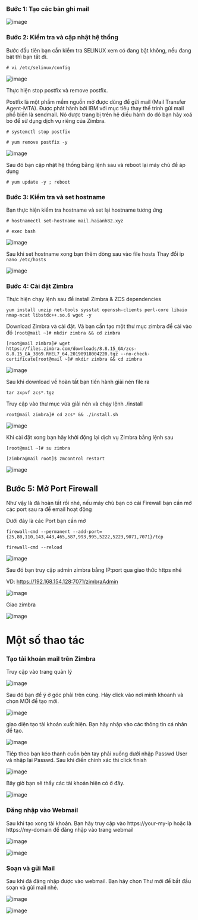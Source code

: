 ### Bước 1: Tạo các bản ghi mail

![image](https://user-images.githubusercontent.com/101684058/164392562-e07e845c-0ed6-499a-91b9-3027257f0640.png)

### Bước 2:  Kiểm tra và cập nhật hệ thống
Bước đầu tiên bạn cần kiểm tra SELINUX xem có đang bật không, nếu đang bật thì bạn tắt đi.

`# vi /etc/selinux/config`

![image](https://user-images.githubusercontent.com/101684058/163749135-6228c124-54c1-4fb1-b7c4-17f920e0ff3f.png)

Thực hiện stop postfix và remove postfix.

Postfix là một phầm mềm nguồn mở được dùng để gửi mail (Mail Transfer Agent-MTA). Được phát hành bởi IBM với mục tiêu thay thế trình gửi mail phổ biến là sendmail. Nó được trang bị trên hệ điều hành do đó bạn hãy xoá bỏ để sử dụng dịch vụ riêng của Zimbra.

`# systemctl stop postfix`

`# yum remove postfix -y`

![image](https://user-images.githubusercontent.com/101684058/163752686-9d1f68a0-0447-437d-8810-0c56b70a74e7.png)

Sau đó bạn cập nhật hệ thống bằng lệnh sau và reboot lại máy chủ để áp dụng

`# yum update -y ; reboot`

### Bước 3: Kiểm tra và set hostname
Bạn thực hiện kiểm tra hostname và set lại hostname tương ứng

`# hostnamectl set-hostname mail.haianh82.xyz`

`# exec bash`


![image](https://user-images.githubusercontent.com/101684058/163755163-88f1ecb0-9f74-4450-a260-6b9b2b1a53c6.png)

Sau khi set hostname xong bạn thêm dòng sau vào file hosts
Thay đổi ip
`nano /etc/hosts`

![image](https://user-images.githubusercontent.com/101684058/164372862-1a06a17d-6a37-4176-b678-9d50e8109007.png)

### Bước 4: Cài đặt Zimbra
Thực hiện chạy lệnh sau để install Zimbra & ZCS dependencies

`yum install unzip net-tools sysstat openssh-clients perl-core libaio nmap-ncat libstdc++.so.6 wget -y`

Download Zimbra và cài đặt. Và bạn cần tạo một thư mục zimbra để cài vào đó
`[root@mail ~]# mkdir zimbra && cd zimbra`

`[root@mail zimbra]# wget https://files.zimbra.com/downloads/8.8.15_GA/zcs-8.8.15_GA_3869.RHEL7_64.20190918004220.tgz --no-check-certificate[root@mail ~]# mkdir zimbra && cd zimbra`

![image](https://user-images.githubusercontent.com/101684058/163755785-1b086f4b-4852-44e7-b75c-8dddc3e22f3b.png)

Sau khi download về hoàn tất bạn tiến hành giải nén file ra

`tar zxpvf zcs*.tgz`

Truy cập vào thư mục vừa giải nén và chạy lệnh ./install

`root@mail zimbra]# cd zcs* && ./install.sh`


![image](https://user-images.githubusercontent.com/101684058/163981870-960bd8b5-ed2c-4ec2-a670-7761fa26b6bc.png)


Khi cài đặt xong bạn hãy khởi động lại dịch vụ Zimbra bằng lệnh sau

`[root@mail ~]# su zimbra`

`[zimbra@mail root]$ zmcontrol restart`

![image](https://user-images.githubusercontent.com/101684058/164389586-7a641788-4a03-460b-baa9-b6da997dfc6b.png)

## Bước 5: Mở Port Firewall
Như vậy là đã hoàn tất rồi nhé, nếu máy chủ bạn có cài Firewall bạn cần mở các port sau ra để email hoạt động

Dưới đây là các Port bạn cần mở

`firewall-cmd --permanent --add-port={25,80,110,143,443,465,587,993,995,5222,5223,9071,7071}/tcp`

`firewall-cmd --reload`

![image](https://user-images.githubusercontent.com/101684058/164390332-84efd190-0366-4c9b-914c-c3b8f0c46a1f.png)

Sau đó bạn truy cập admin zimbra bằng IP:port qua giao thức https nhé

VD: https://192.168.154.128:7071/zimbraAdmin

![image](https://user-images.githubusercontent.com/101684058/164392395-7616d8ca-da0f-49e0-b619-08d4c0de827e.png)

Giao zimbra

![image](https://user-images.githubusercontent.com/101684058/164392479-63886c88-0088-400d-944b-cfa6ac8a248b.png)

# Một số thao tác 
### Tạo tài khoản mail trên Zimbra

Truy cập vào trang quản lý

![image](https://user-images.githubusercontent.com/101684058/164401547-9d36f45c-1283-44e5-a0a9-76c697ab35ee.png)

Sau đó bạn để ý ở góc phải trên cùng. Hãy click vào nơi minh khoanh và chọn MỚI để tạo mới.

![image](https://user-images.githubusercontent.com/101684058/164402672-c1b655d0-43af-45a7-9283-2be0204ed734.png)

giao diện tạo tài khoản xuất hiện. Bạn hãy nhập vào các thông tin cá nhân để tạo.

![image](https://user-images.githubusercontent.com/101684058/164403565-6bb1c679-6cfc-46a7-ba36-2ed1027bd788.png)

Tiêp theo bạn kéo thanh cuốn bên tay phải xuống dưới nhập Passwd User và nhập lại Passwd. Sau khi điền chính xác thì click finish

![image](https://user-images.githubusercontent.com/101684058/164403726-a8e61b92-ac79-4214-91e2-67af39a3be69.png)

Bây giờ bạn sẽ thấy các tài khoản hiện có ở đây.

![image](https://user-images.githubusercontent.com/101684058/164403831-ae4df40b-1af4-4e6a-9abb-77e4d3b8d150.png)


### Đăng nhập vào Webmail
Sau khi tạo xong tài khoản. Bạn hãy truy cập vào https://your-my-ip hoặc là https://my-domain để đăng nhập vào trang webmail

![image](https://user-images.githubusercontent.com/101684058/164416945-afcee308-5f16-4865-a443-4c29127be269.png)

![image](https://user-images.githubusercontent.com/101684058/164417204-c562f7d7-dd7c-4a02-abd1-1cf20eb7384c.png)

### Soạn và gửi Mail
Sau khi đã đăng nhập được vào webmail. Bạn hãy chọn Thư mới để bắt đầu soạn và gửi mail nhé.

![image](https://user-images.githubusercontent.com/101684058/164418068-7f337087-6671-4e96-9c04-4c45d8643dc7.png)


![image](https://user-images.githubusercontent.com/101684058/164419455-b6a6f86f-0166-4232-98b6-441b6c848d05.png)


